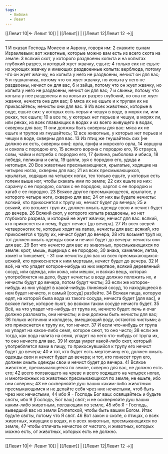 ```yaml
---
tags:
  - Библия
  - Левит
---
```

[[Левит 10|← Левит 10]] | [[Левит]] | [[Левит 12|Левит 12 →]]

---
1 И сказал Господь Моисею и Аарону, говоря им:
2 скажите сынам Израилевым: вот животные, которые можно вам есть из всего скота на земле:
3 всякий скот, у которого раздвоены копыта и на копытах глубокий разрез, и который жует жвачку, ешьте;
4 только сих не ешьте из жующих жвачку и имеющих раздвоенные копыта: верблюда, потому что он жует жвачку, но копыта у него не раздвоены, нечист он для вас;
5 и тушканчика, потому что он жует жвачку, но копыта у него не раздвоены, нечист он для вас,
6 и зайца, потому что он жует жвачку, но копыта у него не раздвоены, нечист он для вас;
7 и свиньи, потому что копыта у нее раздвоены и на копытах разрез глубокий, но она не жует жвачки, нечиста она для вас;
8 мяса их не ешьте и к трупам их не прикасайтесь; нечисты они для вас.
9 Из всех животных, которые в воде, ешьте сих: у которых есть перья и чешуя в воде, в морях ли, или реках, тех ешьте;
10 а все те, у которых нет перьев и чешуи, в морях ли, или реках, из всех плавающих в водах и из всего живущего в водах, скверны для вас;
11 они должны быть скверны для вас: мяса их не ешьте и трупов их гнушайтесь;
12 все животные, у которых нет перьев и чешуи в воде, скверны для вас.
13 Из птиц же гнушайтесь сих [не должно их есть, скверны они]: орла, грифа и морского орла,
14 коршуна и сокола с породою его,
15 всякого ворона с породою его,
16 страуса, совы, чайки и ястреба с породою его,
17 филина, рыболова и ибиса,
18 лебедя, пеликана и сипа,
19 цапли, зуя с породою его, удода и нетопыря.
20 Все животные пресмыкающиеся, крылатые, ходящие на четырех ногах, скверны для вас;
21 из всех пресмыкающихся, крылатых, ходящих на четырех ногах, тех только ешьте, у которых есть голени выше ног, чтобы скакать ими по земле;
22 сих ешьте из них: саранчу с ее породою, солам с ее породою, харгол с ее породою и хагаб с ее породою.
23 Всякое другое пресмыкающееся, крылатое, у которого четыре ноги, скверно для вас;
24 от них вы будете нечисты: всякий, кто прикоснется к трупу их, нечист будет до вечера;
25 и всякий, кто возьмет труп их, должен омыть одежду свою и нечист будет до вечера.
26 Всякий скот, у которого копыта раздвоены, но нет глубокого разреза, и который не жует жвачки, нечист для вас: всякий, кто прикоснется к нему, будет нечист [до вечера].
27 Из всех зверей четвероногих те, которые ходят на лапах, нечисты для вас: всякий, кто прикоснется к трупу их, нечист будет до вечера;
28 кто возьмет труп их, тот должен омыть одежды свои и нечист будет до вечера: нечисты они для вас.
29 Вот что нечисто для вас из животных, пресмыкающихся по земле: крот, мышь, ящерица с ее породою,
30 анака, хамелеон, летаа, хомет и тиншемет, -
31 сии нечисты для вас из всех пресмыкающихся: всякий, кто прикоснется к ним мертвым, нечист будет до вечера.
32 И всё, на что упадет которое-нибудь из них мертвое, всякий деревянный сосуд, или одежда, или кожа, или мешок, и всякая вещь, которая употребляется на дело, будут нечисты: в воду должно положить их, и нечисты будут до вечера, потом будут чисты;
33 если же которое-нибудь из них упадет в какой-нибудь глиняный сосуд, то находящееся в нем будет нечисто, и самый [сосуд] разбейте.
34 Всякая пища, которую едят, на которой была вода из такого сосуда, нечиста будет [для вас], и всякое питье, которое пьют, во всяком таком сосуде нечисто будет.
35 Всё, на что упадет что-нибудь от трупа их, нечисто будет: печь и очаг должно разломать, они нечисты; и они должны быть нечисты для вас;
36 только источник и колодезь, вмещающий воду, остаются чистыми; а кто прикоснется к трупу их, тот нечист.
37 И если что-нибудь от трупа их упадет на какое-либо семя, которое сеют, то оно чисто;
38 если же тогда, как вода налита на семя, упадет на него что-нибудь от трупа их, то оно нечисто для вас.
39 И когда умрет какой-либо скот, который употребляется вами в пищу, то прикоснувшийся к трупу его нечист будет до вечера;
40 и тот, кто будет есть мертвечину его, должен омыть одежды свои и нечист будет до вечера; и тот, кто понесет труп его, должен омыть одежды свои и нечист будет до вечера.
41 Всякое животное, пресмыкающееся по земле, скверно для вас, не должно есть его;
42 всего ползающего на чреве и всего ходящего на четырех ногах, и многоножных из животных пресмыкающихся по земле, не ешьте, ибо они скверны;
43 не оскверняйте душ ваших каким-либо животным пресмыкающимся и не делайте себя чрез них нечистыми, чтоб быть чрез них нечистыми,
44 ибо Я - Господь Бог ваш: освящайтесь и будьте святы, ибо Я [Господь, Бог ваш] свят; и не оскверняйте душ ваших каким-либо животным, ползающим по земле,
45 ибо Я - Господь, выведший вас из земли Египетской, чтобы быть вашим Богом. Итак будьте святы, потому что Я свят.
46 Вот закон о скоте, о птицах, о всех животных, живущих в водах, и о всех животных, пресмыкающихся по земле,
47 чтобы отличать нечистое от чистого, и животных, которых можно есть, от животных, которых есть не должно.

---
[[Левит 10|← Левит 10]] | [[Левит]] | [[Левит 12|Левит 12 →]]